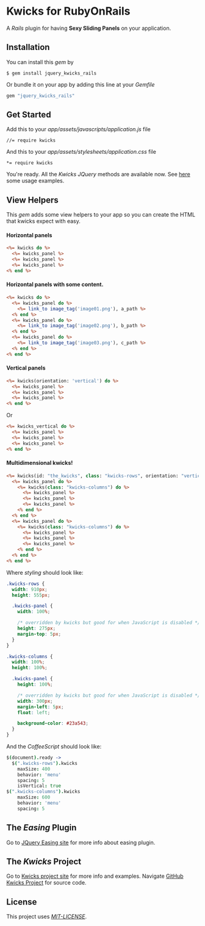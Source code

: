 # Kwicks for RubyOnRails
A *Rails* plugin for having <b>Sexy Sliding Panels</b> on your application. 

## Installation
You can install this *gem* by

```
$ gem install jquery_kwicks_rails
```

Or bundle it on your app by adding this line at your *Gemfile*

```ruby
gem "jquery_kwicks_rails"
```
    

## Get Started
Add this to your *app/assets/javascripts/application.js* file

```
//= require kwicks
```

And this to your *app/assets/stylesheets/application.css* file

```
*= require kwicks
```

You're ready. All the *Kwicks* *JQuery* methods are available now.
See [here](http://devsmash.com/projects/kwicks/examples/horizontal) some usage examples.

## View Helpers
This *gem* adds some view helpers to your app so you can create the HTML that kwicks 
expect with easy.

#### Horizontal panels

```rhtml
<%= kwicks do %>
  <%= kwicks_panel %>
  <%= kwicks_panel %>
  <%= kwicks_panel %>
<% end %>
```


#### Horizontal panels with some content.

```rhtml
<%= kwicks do %>
  <%= kwicks_panel do %>
    <%= link_to image_tag('image01.png'), a_path %>
  <% end %>
  <%= kwicks_panel do %>
    <%= link_to image_tag('image02.png'), b_path %>
  <% end %>
  <%= kwicks_panel do %>
    <%= link_to image_tag('image03.png'), c_path %>
  <% end %>
<% end %>
```

#### Vertical panels

```rhtml
<%= kwicks(orientation: 'vertical') do %>
  <%= kwicks_panel %>
  <%= kwicks_panel %>
  <%= kwicks_panel %>
<% end %>
```

Or

```rhtml
<%= kwicks_vertical do %>
  <%= kwicks_panel %>
  <%= kwicks_panel %>
  <%= kwicks_panel %>
<% end %>
```


#### Multidimensional kwicks!

```rhtml
<%= kwicks(id: "the_kwicks", class: "kwicks-rows", orientation: "vertical") do %>
  <%= kwicks_panel do %>
    <%= kwicks(class: "kwicks-columns") do %>
      <%= kwicks_panel %>
      <%= kwicks_panel %>
      <%= kwicks_panel %>
    <% end %>
  <% end %>
  <%= kwicks_panel do %>
    <%= kwicks(class: "kwicks-columns") do %>
      <%= kwicks_panel %>
      <%= kwicks_panel %>
      <%= kwicks_panel %>
    <% end %>
  <% end %>
<% end %>
```

Where *styling* should look like:

```scss
.kwicks-rows {
  width: 910px;
  height: 555px;

  .kwicks-panel {
    width: 100%;

    /* overridden by kwicks but good for when JavaScript is disabled */
    height: 275px;
    margin-top: 5px;
  }
}

.kwicks-columns {
  width: 100%;
  height: 100%;

  .kwicks-panel {
    height: 100%;

    /* overridden by kwicks but good for when JavaScript is disabled */
    width: 300px;
    margin-left: 5px;
    float: left;

    background-color: #23a543;
  }
}
```

And the *CoffeeScript* should look like:

```coffeescript
$(document).ready ->
  $(".kwicks-rows").kwicks
    maxSize: 400
    behavior: 'menu'
    spacing: 5
    isVertical: true
$(".kwicks-columns").kwicks
    maxSize: 600
    behavior: 'menu'
    spacing: 5
```


## The *Easing* Plugin
Go to [JQuery Easing site](http://gsgd.co.uk/sandbox/jquery/easing/) for more info about easing plugin.

## The *Kwicks* Project
Go to [Kwicks project site](http://devsmash.com/projects/kwicks) for more info and examples.
Navigate [GitHub Kwicks Project](https://github.com/jmar777/kwicks) for source code.

## License
This project uses [*MIT-LICENSE*](http://en.wikipedia.org/wiki/MIT_License).